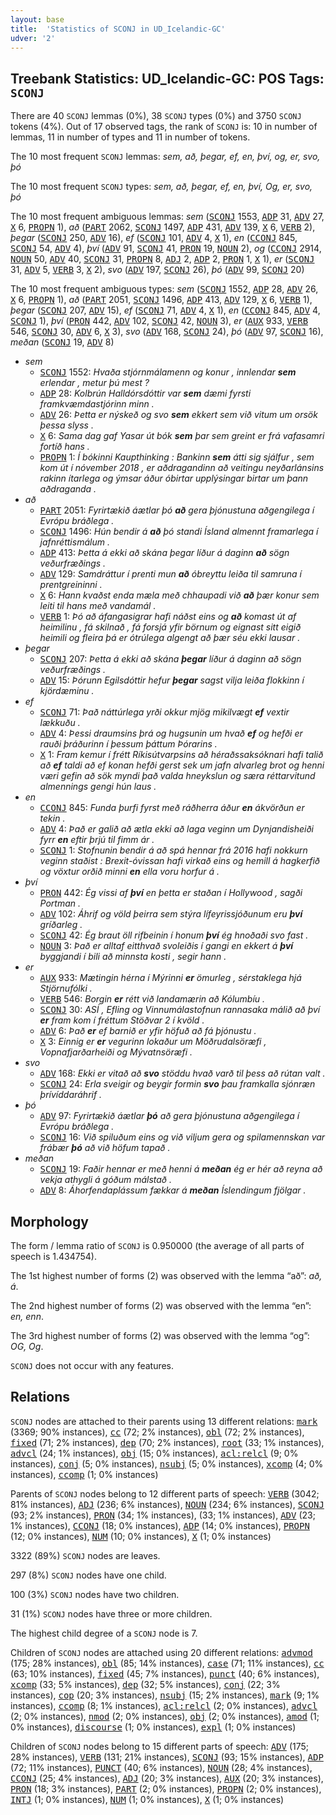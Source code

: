 ```yaml
---
layout: base
title:  'Statistics of SCONJ in UD_Icelandic-GC'
udver: '2'
---
```


## Treebank Statistics: UD_Icelandic-GC: POS Tags: `SCONJ`

There are 40 `SCONJ` lemmas (0%), 38 `SCONJ` types (0%) and 3750 `SCONJ` tokens (4%).
Out of 17 observed tags, the rank of `SCONJ` is: 10 in number of lemmas, 11 in number of types and 11 in number of tokens.

The 10 most frequent `SCONJ` lemmas: <em>sem, að, þegar, ef, en, því, og, er, svo, þó</em>

The 10 most frequent `SCONJ` types:  <em>sem, að, þegar, ef, en, því, Og, er, svo, þó</em>

The 10 most frequent ambiguous lemmas: <em>sem</em> (<tt><a href="is_gc-pos-SCONJ.html">SCONJ</a></tt> 1553, <tt><a href="is_gc-pos-ADP.html">ADP</a></tt> 31, <tt><a href="is_gc-pos-ADV.html">ADV</a></tt> 27, <tt><a href="is_gc-pos-X.html">X</a></tt> 6, <tt><a href="is_gc-pos-PROPN.html">PROPN</a></tt> 1), <em>að</em> (<tt><a href="is_gc-pos-PART.html">PART</a></tt> 2062, <tt><a href="is_gc-pos-SCONJ.html">SCONJ</a></tt> 1497, <tt><a href="is_gc-pos-ADP.html">ADP</a></tt> 431, <tt><a href="is_gc-pos-ADV.html">ADV</a></tt> 139, <tt><a href="is_gc-pos-X.html">X</a></tt> 6, <tt><a href="is_gc-pos-VERB.html">VERB</a></tt> 2), <em>þegar</em> (<tt><a href="is_gc-pos-SCONJ.html">SCONJ</a></tt> 250, <tt><a href="is_gc-pos-ADV.html">ADV</a></tt> 16), <em>ef</em> (<tt><a href="is_gc-pos-SCONJ.html">SCONJ</a></tt> 101, <tt><a href="is_gc-pos-ADV.html">ADV</a></tt> 4, <tt><a href="is_gc-pos-X.html">X</a></tt> 1), <em>en</em> (<tt><a href="is_gc-pos-CCONJ.html">CCONJ</a></tt> 845, <tt><a href="is_gc-pos-SCONJ.html">SCONJ</a></tt> 54, <tt><a href="is_gc-pos-ADV.html">ADV</a></tt> 4), <em>því</em> (<tt><a href="is_gc-pos-ADV.html">ADV</a></tt> 91, <tt><a href="is_gc-pos-SCONJ.html">SCONJ</a></tt> 41, <tt><a href="is_gc-pos-PRON.html">PRON</a></tt> 19, <tt><a href="is_gc-pos-NOUN.html">NOUN</a></tt> 2), <em>og</em> (<tt><a href="is_gc-pos-CCONJ.html">CCONJ</a></tt> 2914, <tt><a href="is_gc-pos-NOUN.html">NOUN</a></tt> 50, <tt><a href="is_gc-pos-ADV.html">ADV</a></tt> 40, <tt><a href="is_gc-pos-SCONJ.html">SCONJ</a></tt> 31, <tt><a href="is_gc-pos-PROPN.html">PROPN</a></tt> 8, <tt><a href="is_gc-pos-ADJ.html">ADJ</a></tt> 2, <tt><a href="is_gc-pos-ADP.html">ADP</a></tt> 2, <tt><a href="is_gc-pos-PRON.html">PRON</a></tt> 1, <tt><a href="is_gc-pos-X.html">X</a></tt> 1), <em>er</em> (<tt><a href="is_gc-pos-SCONJ.html">SCONJ</a></tt> 31, <tt><a href="is_gc-pos-ADV.html">ADV</a></tt> 5, <tt><a href="is_gc-pos-VERB.html">VERB</a></tt> 3, <tt><a href="is_gc-pos-X.html">X</a></tt> 2), <em>svo</em> (<tt><a href="is_gc-pos-ADV.html">ADV</a></tt> 197, <tt><a href="is_gc-pos-SCONJ.html">SCONJ</a></tt> 26), <em>þó</em> (<tt><a href="is_gc-pos-ADV.html">ADV</a></tt> 99, <tt><a href="is_gc-pos-SCONJ.html">SCONJ</a></tt> 20)

The 10 most frequent ambiguous types:  <em>sem</em> (<tt><a href="is_gc-pos-SCONJ.html">SCONJ</a></tt> 1552, <tt><a href="is_gc-pos-ADP.html">ADP</a></tt> 28, <tt><a href="is_gc-pos-ADV.html">ADV</a></tt> 26, <tt><a href="is_gc-pos-X.html">X</a></tt> 6, <tt><a href="is_gc-pos-PROPN.html">PROPN</a></tt> 1), <em>að</em> (<tt><a href="is_gc-pos-PART.html">PART</a></tt> 2051, <tt><a href="is_gc-pos-SCONJ.html">SCONJ</a></tt> 1496, <tt><a href="is_gc-pos-ADP.html">ADP</a></tt> 413, <tt><a href="is_gc-pos-ADV.html">ADV</a></tt> 129, <tt><a href="is_gc-pos-X.html">X</a></tt> 6, <tt><a href="is_gc-pos-VERB.html">VERB</a></tt> 1), <em>þegar</em> (<tt><a href="is_gc-pos-SCONJ.html">SCONJ</a></tt> 207, <tt><a href="is_gc-pos-ADV.html">ADV</a></tt> 15), <em>ef</em> (<tt><a href="is_gc-pos-SCONJ.html">SCONJ</a></tt> 71, <tt><a href="is_gc-pos-ADV.html">ADV</a></tt> 4, <tt><a href="is_gc-pos-X.html">X</a></tt> 1), <em>en</em> (<tt><a href="is_gc-pos-CCONJ.html">CCONJ</a></tt> 845, <tt><a href="is_gc-pos-ADV.html">ADV</a></tt> 4, <tt><a href="is_gc-pos-SCONJ.html">SCONJ</a></tt> 1), <em>því</em> (<tt><a href="is_gc-pos-PRON.html">PRON</a></tt> 442, <tt><a href="is_gc-pos-ADV.html">ADV</a></tt> 102, <tt><a href="is_gc-pos-SCONJ.html">SCONJ</a></tt> 42, <tt><a href="is_gc-pos-NOUN.html">NOUN</a></tt> 3), <em>er</em> (<tt><a href="is_gc-pos-AUX.html">AUX</a></tt> 933, <tt><a href="is_gc-pos-VERB.html">VERB</a></tt> 546, <tt><a href="is_gc-pos-SCONJ.html">SCONJ</a></tt> 30, <tt><a href="is_gc-pos-ADV.html">ADV</a></tt> 6, <tt><a href="is_gc-pos-X.html">X</a></tt> 3), <em>svo</em> (<tt><a href="is_gc-pos-ADV.html">ADV</a></tt> 168, <tt><a href="is_gc-pos-SCONJ.html">SCONJ</a></tt> 24), <em>þó</em> (<tt><a href="is_gc-pos-ADV.html">ADV</a></tt> 97, <tt><a href="is_gc-pos-SCONJ.html">SCONJ</a></tt> 16), <em>meðan</em> (<tt><a href="is_gc-pos-SCONJ.html">SCONJ</a></tt> 19, <tt><a href="is_gc-pos-ADV.html">ADV</a></tt> 8)


* <em>sem</em>
  * <tt><a href="is_gc-pos-SCONJ.html">SCONJ</a></tt> 1552: <em>Hvaða stjórnmálamenn og konur , innlendar <b>sem</b> erlendar , metur þú mest ?</em>
  * <tt><a href="is_gc-pos-ADP.html">ADP</a></tt> 28: <em>Kolbrún Halldórsdóttir var <b>sem</b> dæmi fyrsti framkvæmdastjórinn minn .</em>
  * <tt><a href="is_gc-pos-ADV.html">ADV</a></tt> 26: <em>Þetta er nýskeð og svo <b>sem</b> ekkert sem við vitum um orsök þessa slyss .</em>
  * <tt><a href="is_gc-pos-X.html">X</a></tt> 6: <em>Sama dag gaf Yasar út bók <b>sem</b> þar sem greint er frá vafasamri fortíð hans .</em>
  * <tt><a href="is_gc-pos-PROPN.html">PROPN</a></tt> 1: <em>Í bókinni Kaupthinking : Bankinn <b>sem</b> átti sig sjálfur , sem kom út í nóvember 2018 , er aðdragandinn að veitingu neyðarlánsins rakinn ítarlega og ýmsar áður óbirtar upplýsingar birtar um þann aðdraganda .</em>
* <em>að</em>
  * <tt><a href="is_gc-pos-PART.html">PART</a></tt> 2051: <em>Fyrirtækið áætlar þó <b>að</b> gera þjónustuna aðgengilega í Evrópu bráðlega .</em>
  * <tt><a href="is_gc-pos-SCONJ.html">SCONJ</a></tt> 1496: <em>Hún bendir á <b>að</b> þó standi Ísland almennt framarlega í jafnréttismálum .</em>
  * <tt><a href="is_gc-pos-ADP.html">ADP</a></tt> 413: <em>Þetta á ekki að skána þegar líður á daginn <b>að</b> sögn veðurfræðings .</em>
  * <tt><a href="is_gc-pos-ADV.html">ADV</a></tt> 129: <em>Samdráttur í prenti mun <b>að</b> óbreyttu leiða til samruna í prentgreininni .</em>
  * <tt><a href="is_gc-pos-X.html">X</a></tt> 6: <em>Hann kvaðst enda mæla með chhaupadi við <b>að</b> þær konur sem leiti til hans með vandamál .</em>
  * <tt><a href="is_gc-pos-VERB.html">VERB</a></tt> 1: <em>Þó að áfangasigrar hafi náðst eins og <b>að</b> komast út af heimilinu , fá skilnað , fá forsjá yfir börnum og eignast sitt eigið heimili og fleira þá er ótrúlega algengt að þær séu ekki lausar .</em>
* <em>þegar</em>
  * <tt><a href="is_gc-pos-SCONJ.html">SCONJ</a></tt> 207: <em>Þetta á ekki að skána <b>þegar</b> líður á daginn að sögn veðurfræðings .</em>
  * <tt><a href="is_gc-pos-ADV.html">ADV</a></tt> 15: <em>Þórunn Egilsdóttir hefur <b>þegar</b> sagst vilja leiða flokkinn í kjördæminu .</em>
* <em>ef</em>
  * <tt><a href="is_gc-pos-SCONJ.html">SCONJ</a></tt> 71: <em>Það náttúrlega yrði okkur mjög mikilvægt <b>ef</b> vextir lækkuðu .</em>
  * <tt><a href="is_gc-pos-ADV.html">ADV</a></tt> 4: <em>Þessi draumsins þrá og hugsunin um hvað <b>ef</b> og hefði er rauði þráðurinn í þessum þáttum Þórarins .</em>
  * <tt><a href="is_gc-pos-X.html">X</a></tt> 1: <em>Fram kemur í frétt Ríkisútvarpsins að héraðssaksóknari hafi talið að <b>ef</b> taldi að ef konan hefði gerst sek um jafn alvarleg brot og henni væri gefin að sök myndi það valda hneykslun og særa réttarvitund almennings gengi hún laus .</em>
* <em>en</em>
  * <tt><a href="is_gc-pos-CCONJ.html">CCONJ</a></tt> 845: <em>Funda þurfi fyrst með ráðherra áður <b>en</b> ákvörðun er tekin .</em>
  * <tt><a href="is_gc-pos-ADV.html">ADV</a></tt> 4: <em>Það er galið að ætla ekki að laga veginn um Dynjandisheiði fyrr <b>en</b> eftir þrjú til fimm ár .</em>
  * <tt><a href="is_gc-pos-SCONJ.html">SCONJ</a></tt> 1: <em>Stofnunin bendir á að spá hennar frá 2016 hafi nokkurn veginn staðist : Brexit-óvissan hafi virkað eins og hemill á hagkerfið og vöxtur orðið minni <b>en</b> ella voru horfur á .</em>
* <em>því</em>
  * <tt><a href="is_gc-pos-PRON.html">PRON</a></tt> 442: <em>Ég vissi af <b>því</b> en þetta er staðan í Hollywood , sagði Portman .</em>
  * <tt><a href="is_gc-pos-ADV.html">ADV</a></tt> 102: <em>Áhrif og völd þeirra sem stýra lífeyrissjóðunum eru <b>því</b> gríðarleg .</em>
  * <tt><a href="is_gc-pos-SCONJ.html">SCONJ</a></tt> 42: <em>Ég braut öll rifbeinin í honum <b>því</b> ég hnoðaði svo fast .</em>
  * <tt><a href="is_gc-pos-NOUN.html">NOUN</a></tt> 3: <em>Það er alltaf eitthvað svoleiðis í gangi en ekkert á <b>því</b> byggjandi í bili að minnsta kosti , segir hann .</em>
* <em>er</em>
  * <tt><a href="is_gc-pos-AUX.html">AUX</a></tt> 933: <em>Mætingin hérna í Mýrinni <b>er</b> ömurleg , sérstaklega hjá Stjörnufólki .</em>
  * <tt><a href="is_gc-pos-VERB.html">VERB</a></tt> 546: <em>Borgin <b>er</b> rétt við landamærin að Kólumbíu .</em>
  * <tt><a href="is_gc-pos-SCONJ.html">SCONJ</a></tt> 30: <em>ASÍ , Efling og Vinnumálastofnun rannasaka málið að því <b>er</b> fram kom í fréttum Stöðvar 2 í kvöld .</em>
  * <tt><a href="is_gc-pos-ADV.html">ADV</a></tt> 6: <em>Það <b>er</b> ef barnið er yfir höfuð að fá þjónustu .</em>
  * <tt><a href="is_gc-pos-X.html">X</a></tt> 3: <em>Einnig er <b>er</b> vegurinn lokaður um Möðrudalsöræfi , Vopnafjarðarheiði og Mývatnsöræfi .</em>
* <em>svo</em>
  * <tt><a href="is_gc-pos-ADV.html">ADV</a></tt> 168: <em>Ekki er vitað að <b>svo</b> stöddu hvað varð til þess að rútan valt .</em>
  * <tt><a href="is_gc-pos-SCONJ.html">SCONJ</a></tt> 24: <em>Erla sveigir og beygir formin <b>svo</b> þau framkalla sjónræn þrívíddaráhrif .</em>
* <em>þó</em>
  * <tt><a href="is_gc-pos-ADV.html">ADV</a></tt> 97: <em>Fyrirtækið áætlar <b>þó</b> að gera þjónustuna aðgengilega í Evrópu bráðlega .</em>
  * <tt><a href="is_gc-pos-SCONJ.html">SCONJ</a></tt> 16: <em>Við spiluðum eins og við viljum gera og spilamennskan var frábær <b>þó</b> að við höfum tapað .</em>
* <em>meðan</em>
  * <tt><a href="is_gc-pos-SCONJ.html">SCONJ</a></tt> 19: <em>Faðir hennar er með henni á <b>meðan</b> ég er hér að reyna að vekja athygli á góðum málstað .</em>
  * <tt><a href="is_gc-pos-ADV.html">ADV</a></tt> 8: <em>Áhorfendaplássum fækkar á <b>meðan</b> Íslendingum fjölgar .</em>

## Morphology

The form / lemma ratio of `SCONJ` is 0.950000 (the average of all parts of speech is 1.434754).

The 1st highest number of forms (2) was observed with the lemma “að”: <em>að, á</em>.

The 2nd highest number of forms (2) was observed with the lemma “en”: <em>en, enn</em>.

The 3rd highest number of forms (2) was observed with the lemma “og”: <em>OG, Og</em>.

`SCONJ` does not occur with any features.


## Relations

`SCONJ` nodes are attached to their parents using 13 different relations: <tt><a href="is_gc-dep-mark.html">mark</a></tt> (3369; 90% instances), <tt><a href="is_gc-dep-cc.html">cc</a></tt> (72; 2% instances), <tt><a href="is_gc-dep-obl.html">obl</a></tt> (72; 2% instances), <tt><a href="is_gc-dep-fixed.html">fixed</a></tt> (71; 2% instances), <tt><a href="is_gc-dep-dep.html">dep</a></tt> (70; 2% instances), <tt><a href="is_gc-dep-root.html">root</a></tt> (33; 1% instances), <tt><a href="is_gc-dep-advcl.html">advcl</a></tt> (24; 1% instances), <tt><a href="is_gc-dep-obj.html">obj</a></tt> (15; 0% instances), <tt><a href="is_gc-dep-acl-relcl.html">acl:relcl</a></tt> (9; 0% instances), <tt><a href="is_gc-dep-conj.html">conj</a></tt> (5; 0% instances), <tt><a href="is_gc-dep-nsubj.html">nsubj</a></tt> (5; 0% instances), <tt><a href="is_gc-dep-xcomp.html">xcomp</a></tt> (4; 0% instances), <tt><a href="is_gc-dep-ccomp.html">ccomp</a></tt> (1; 0% instances)

Parents of `SCONJ` nodes belong to 12 different parts of speech: <tt><a href="is_gc-pos-VERB.html">VERB</a></tt> (3042; 81% instances), <tt><a href="is_gc-pos-ADJ.html">ADJ</a></tt> (236; 6% instances), <tt><a href="is_gc-pos-NOUN.html">NOUN</a></tt> (234; 6% instances), <tt><a href="is_gc-pos-SCONJ.html">SCONJ</a></tt> (93; 2% instances), <tt><a href="is_gc-pos-PRON.html">PRON</a></tt> (34; 1% instances),  (33; 1% instances), <tt><a href="is_gc-pos-ADV.html">ADV</a></tt> (23; 1% instances), <tt><a href="is_gc-pos-CCONJ.html">CCONJ</a></tt> (18; 0% instances), <tt><a href="is_gc-pos-ADP.html">ADP</a></tt> (14; 0% instances), <tt><a href="is_gc-pos-PROPN.html">PROPN</a></tt> (12; 0% instances), <tt><a href="is_gc-pos-NUM.html">NUM</a></tt> (10; 0% instances), <tt><a href="is_gc-pos-X.html">X</a></tt> (1; 0% instances)

3322 (89%) `SCONJ` nodes are leaves.

297 (8%) `SCONJ` nodes have one child.

100 (3%) `SCONJ` nodes have two children.

31 (1%) `SCONJ` nodes have three or more children.

The highest child degree of a `SCONJ` node is 7.

Children of `SCONJ` nodes are attached using 20 different relations: <tt><a href="is_gc-dep-advmod.html">advmod</a></tt> (175; 28% instances), <tt><a href="is_gc-dep-obl.html">obl</a></tt> (85; 14% instances), <tt><a href="is_gc-dep-case.html">case</a></tt> (71; 11% instances), <tt><a href="is_gc-dep-cc.html">cc</a></tt> (63; 10% instances), <tt><a href="is_gc-dep-fixed.html">fixed</a></tt> (45; 7% instances), <tt><a href="is_gc-dep-punct.html">punct</a></tt> (40; 6% instances), <tt><a href="is_gc-dep-xcomp.html">xcomp</a></tt> (33; 5% instances), <tt><a href="is_gc-dep-dep.html">dep</a></tt> (32; 5% instances), <tt><a href="is_gc-dep-conj.html">conj</a></tt> (22; 3% instances), <tt><a href="is_gc-dep-cop.html">cop</a></tt> (20; 3% instances), <tt><a href="is_gc-dep-nsubj.html">nsubj</a></tt> (15; 2% instances), <tt><a href="is_gc-dep-mark.html">mark</a></tt> (9; 1% instances), <tt><a href="is_gc-dep-ccomp.html">ccomp</a></tt> (8; 1% instances), <tt><a href="is_gc-dep-acl-relcl.html">acl:relcl</a></tt> (2; 0% instances), <tt><a href="is_gc-dep-advcl.html">advcl</a></tt> (2; 0% instances), <tt><a href="is_gc-dep-nmod.html">nmod</a></tt> (2; 0% instances), <tt><a href="is_gc-dep-obj.html">obj</a></tt> (2; 0% instances), <tt><a href="is_gc-dep-amod.html">amod</a></tt> (1; 0% instances), <tt><a href="is_gc-dep-discourse.html">discourse</a></tt> (1; 0% instances), <tt><a href="is_gc-dep-expl.html">expl</a></tt> (1; 0% instances)

Children of `SCONJ` nodes belong to 15 different parts of speech: <tt><a href="is_gc-pos-ADV.html">ADV</a></tt> (175; 28% instances), <tt><a href="is_gc-pos-VERB.html">VERB</a></tt> (131; 21% instances), <tt><a href="is_gc-pos-SCONJ.html">SCONJ</a></tt> (93; 15% instances), <tt><a href="is_gc-pos-ADP.html">ADP</a></tt> (72; 11% instances), <tt><a href="is_gc-pos-PUNCT.html">PUNCT</a></tt> (40; 6% instances), <tt><a href="is_gc-pos-NOUN.html">NOUN</a></tt> (28; 4% instances), <tt><a href="is_gc-pos-CCONJ.html">CCONJ</a></tt> (25; 4% instances), <tt><a href="is_gc-pos-ADJ.html">ADJ</a></tt> (20; 3% instances), <tt><a href="is_gc-pos-AUX.html">AUX</a></tt> (20; 3% instances), <tt><a href="is_gc-pos-PRON.html">PRON</a></tt> (18; 3% instances), <tt><a href="is_gc-pos-PART.html">PART</a></tt> (2; 0% instances), <tt><a href="is_gc-pos-PROPN.html">PROPN</a></tt> (2; 0% instances), <tt><a href="is_gc-pos-INTJ.html">INTJ</a></tt> (1; 0% instances), <tt><a href="is_gc-pos-NUM.html">NUM</a></tt> (1; 0% instances), <tt><a href="is_gc-pos-X.html">X</a></tt> (1; 0% instances)

